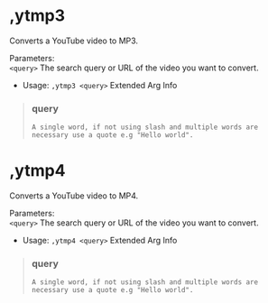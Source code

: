 # ,ytmp3
Converts a YouTube video to MP3.<br/>

Parameters:<br/>
`<query>` The search query or URL of the video you want to convert.<br/>
 - Usage: `,ytmp3 <query>`
Extended Arg Info
> ### query
> ```
> A single word, if not using slash and multiple words are necessary use a quote e.g "Hello world".
> ```
# ,ytmp4
Converts a YouTube video to MP4.<br/>

Parameters:<br/>
`<query>` The search query or URL of the video you want to convert.<br/>
 - Usage: `,ytmp4 <query>`
Extended Arg Info
> ### query
> ```
> A single word, if not using slash and multiple words are necessary use a quote e.g "Hello world".
> ```
